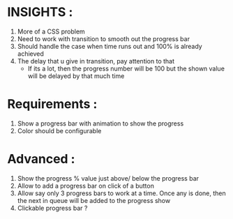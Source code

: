 
# INSIGHTS :

1. More of a CSS problem
2. Need to work with transition to smooth out the progress bar
3. Should handle the case when time runs out and 100% is already achieved
4. The delay that u give in transition, pay attention to that
    - If its a lot, then the progress number will be 100 but the shown value will be delayed by that much time


# Requirements :

1. Show a progress bar with animation to show the progress
2. Color should be configurable


# Advanced :

1. Show the progress % value just above/ below the progress bar
2. Allow to add a progress bar on click of a button
3. Allow say only 3 progress bars to work at a time. Once any is done, then the next in queue will be added to the progress show
4. Clickable progress bar ?